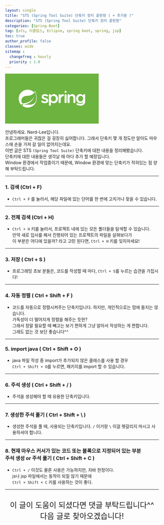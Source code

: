 ```yaml
---
layout: single
title: "STS (Spring Tool Suite) 단축키 정리 끝판왕 ( + 추가중 )"
description: "STS (Spring Tool Suite) 단축키 정리 끝판왕"
categories: [Spring-Boot]
tag: [sts, 이클립스, Eclipse, spring boot, spring, jsp]
toc: true
author_profile: false
classes: wide
sitemap :
  changefreq : hourly
  priority : 1.0
---
```


![](/assets/img/etc/javaspring.png)

안녕하세요. Nerd-Lee입니다.<br>
프로그래머들은 귀찮은 걸 굉장히 싫어합니다. 그래서 단축키 몇 개 정도만 알아도 마우스에 손을 가져 갈 일이 없어지는데요.<br>
이번 글은 STS `(Spring Tool Suite)` 단축키에 대한 내용을 정리해봤습니다.<br>
단축키에 대한 내용들은 생각날 때 마다 추가 할 예정입니다.<br>
Window 환경에서 작업중이기 때문에, Window 환경에 맞는 단축키가 적혀있는 점 양해 부탁드립니다.

---

### 1. 검색 (Ctrl + F)
- `Ctrl + F` 를 눌러서, 해당 파일에 있는 단어를 한 번에 고치거나 찾을 수 있습니다.

---

### 2. 전체 검색 (Ctrl + H)
- `Ctrl + H` 키를 눌러서, 프로젝트 내에 있는 모든 폴더들을 탐색할 수 있습니다.<br>
만약 새로 입사를 해서 진행되어 있는 프로젝트의 파일을 살펴보다가<br>
이 부분은 어디에 있을까? 라고 고민 된다면, `Ctrl + H` 키를 잊지마세요!

---

### 3. 저장 ( Ctrl + S )
- 프로그래밍 초보 분들은, 코드를 작성할 때 마다, `Ctrl + S`를 누르는 습관을 가집시다!

---

### 4. 자동 정렬 ( Ctrl + Shift + F )
- 코드를 자동으로 정렬시켜주는 단축키입니다. 하지만, 개인적으로는 맘에 들지는 않습니다.<br>
가독성이 더 떨어지게 정렬을 해주는 듯한?<br>
그래서 정말 필요할 때 빼고는 보기 편하게 그냥 알아서 작성하는 게 편합니다.<br>
그래도 없는 것 보단 좋습니다^^

---

### 5. import java ( Ctrl + Shift + O )
- java 파일 작성 중 import가 추가되지 않은 클래스를 사용 할 경우<br>
`Ctrl + Shift + O`를 누르면, 패키지를 import 할 수 있습니다.

---

### 6. 주석 생성 ( Ctrl + Shift + / )
- 주석을 생성해야 할 때 유용한 단축키입니다.

---

### 7. 생성한 주석 풀기 ( Ctrl + Shift + \ )
- 생성한 주석을 풀 때, 사용되는 단축키입니다. `/` 이거랑 `\` 이걸 헷갈리지 마시고 사용하셔야 합니다.

---

### 8. 현재 마우스 커서가 있는 코드 또는 블록으로 지정되어 있는 부분<br> 주석 생성 or 주석 풀기 ( Ctrl + Shift + C )
- `Ctrl + /` 이것도 물론 사용은 가능하지만, 자바 한정이다.<br>
js나 jsp 파일에서는 동작이 되질 않기 때문에<br>
`Ctrl + Shift + C` 키를 사용하는 것이 좋다.

---

<br>

<div style="font-size:25px; text-align:center">
이 글이 도움이 되셨다면 댓글 부탁드립니다^^<br>
다음 글로 찾아오겠습니다!

</div>
